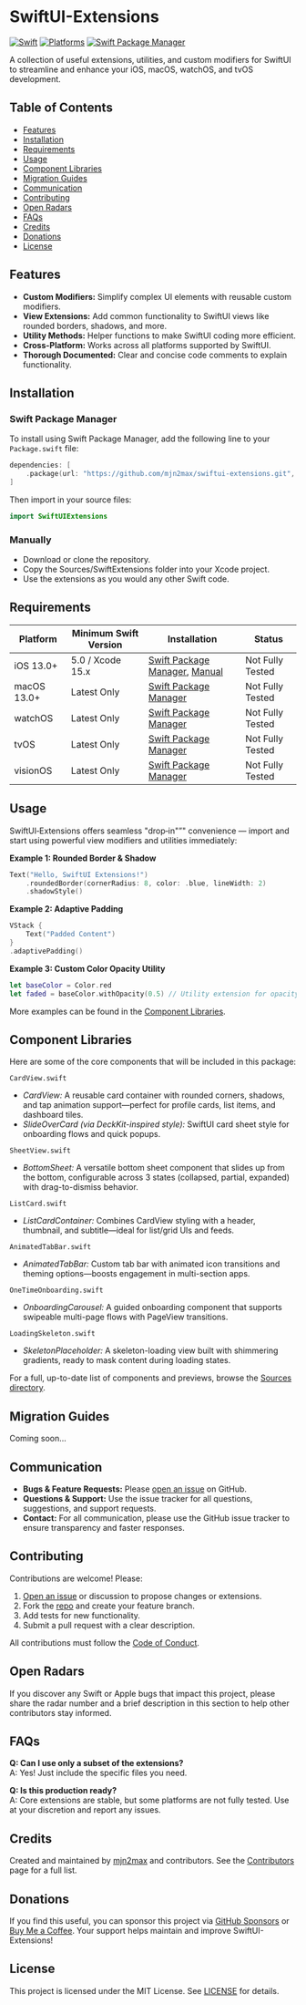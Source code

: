 # SwiftUI-Extensions

[![Swift](https://img.shields.io/badge/Swift-5.x_6.x-orange?style=flat-square)](https://img.shields.io/badge/Swift-5.7_5.8_5.9-Orange?style=flat-square)
[![Platforms](https://img.shields.io/badge/Platforms-iOS_macOS_watchOS_tvOS_visionOS-yellowgreen?style=flat-square)](https://img.shields.io/badge/Platforms-iOS_macOS_watchOS_tvOS_visionOS-Green?style=flat-square)
[![Swift Package Manager](https://img.shields.io/badge/Swift_Package_Manager-compatible-orange?style=flat-square)](https://img.shields.io/badge/Swift_Package_Manager-compatible-orange?style=flat-square)

A collection of useful extensions, utilities, and custom modifiers for SwiftUI to streamline and enhance your iOS, macOS, watchOS, and tvOS development.

## Table of Contents

- [Features](#features)
- [Installation](#installation)
- [Requirements](#requirements)
- [Usage](#usage)
- [Component Libraries](#component-libraries)
- [Migration Guides](#migration-guides)
- [Communication](#communication)
- [Contributing](#contributing)
- [Open Radars](#open-radars)
- [FAQs](#faqs)
- [Credits](#credits)
- [Donations](#donations)
- [License](#license)

## Features

- **Custom Modifiers:** Simplify complex UI elements with reusable custom modifiers.
- **View Extensions:** Add common functionality to SwiftUI views like rounded borders, shadows, and more.
- **Utility Methods:** Helper functions to make SwiftUI coding more efficient.
- **Cross-Platform:** Works across all platforms supported by SwiftUI.
- **Thorough Documented:** Clear and concise code comments to explain functionality.

## Installation

### Swift Package Manager

To install using Swift Package Manager, add the following line to your `Package.swift` file:

```swift
dependencies: [
    .package(url: "https://github.com/mjn2max/swiftui-extensions.git", from: "1.0.0")
]
```

Then import in your source files:

```swift
import SwiftUIExtensions
```

### Manually

- Download or clone the repository.
- Copy the Sources/SwiftExtensions folder into your Xcode project.
- Use the extensions as you would any other Swift code.

## Requirements

| Platform    | Minimum Swift Version | Installation                                                         | Status           |
| ----------- | --------------------- | -------------------------------------------------------------------- | ---------------- |
| iOS 13.0+   | 5.0 / Xcode 15.x      | [Swift Package Manager](#swift-package-manager), [Manual](#manually) | Not Fully Tested |
| macOS 13.0+ | Latest Only           | [Swift Package Manager](#swift-package-manager)                      | Not Fully Tested |
| watchOS     | Latest Only           | [Swift Package Manager](#swift-package-manager)                      | Not Fully Tested |
| tvOS        | Latest Only           | [Swift Package Manager](#swift-package-manager)                      | Not Fully Tested |
| visionOS    | Latest Only           | [Swift Package Manager](#swift-package-manager)                      | Not Fully Tested |

## Usage

SwiftUI‑Extensions offers seamless "drop‑in"”" convenience — import and start using powerful view modifiers and utilities immediately:

**Example 1: Rounded Border & Shadow**

```swift
Text("Hello, SwiftUI Extensions!")
    .roundedBorder(cornerRadius: 8, color: .blue, lineWidth: 2)
    .shadowStyle()
```

**Example 2: Adaptive Padding**

```swift
VStack {
    Text("Padded Content")
}
.adaptivePadding()
```

**Example 3: Custom Color Opacity Utility**

```swift
let baseColor = Color.red
let faded = baseColor.withOpacity(0.5) // Utility extension for opacity adjustments
```

More examples can be found in the [Component Libraries](#component-libraries).

## Component Libraries

Here are some of the core components that will be included in this package:

`CardView.swift`

- _CardView:_ A reusable card container with rounded corners, shadows, and tap animation support—perfect for profile cards, list items, and dashboard tiles.
- _SlideOverCard (via DeckKit-inspired style):_ SwiftUI card sheet style for onboarding flows and quick popups.

`SheetView.swift`

- _BottomSheet:_ A versatile bottom sheet component that slides up from the bottom, configurable across 3 states (collapsed, partial, expanded) with drag-to-dismiss behavior.

`ListCard.swift`

- _ListCardContainer:_ Combines CardView styling with a header, thumbnail, and subtitle—ideal for list/grid UIs and feeds.

`AnimatedTabBar.swift`

- _AnimatedTabBar:_ Custom tab bar with animated icon transitions and theming options—boosts engagement in multi-section apps.

`OneTimeOnboarding.swift`

- _OnboardingCarousel:_ A guided onboarding component that supports swipeable multi-page flows with PageView transitions.

`LoadingSkeleton.swift`

- _SkeletonPlaceholder:_ A skeleton-loading view built with shimmering gradients, ready to mask content during loading states.

For a full, up-to-date list of components and previews, browse the [Sources directory](/Sources/).

## Migration Guides

Coming soon...

## Communication

- **Bugs & Feature Requests:** Please [open an issue](https://github.com/mjn2max/swiftui-extensions/issues) on GitHub.
- **Questions & Support:** Use the issue tracker for all questions, suggestions, and support requests.
- **Contact:** For all communication, please use the GitHub issue tracker to ensure transparency and faster responses.

## Contributing

Contributions are welcome! Please:

1. [Open an issue](https://github.com/mjn2max/swiftui-extensions/issues) or discussion to propose changes or extensions.
2. Fork the [repo](https://github.com/mjn2max/swiftui-extensions) and create your feature branch.
3. Add tests for new functionality.
4. Submit a pull request with a clear description.

All contributions must follow the [Code of Conduct](https://www.swift.org/code-of-conduct/).

## Open Radars

If you discover any Swift or Apple bugs that impact this project, please share the radar number and a brief description in this section to help other contributors stay informed.

## FAQs

**Q: Can I use only a subset of the extensions?**  
A: Yes! Just include the specific files you need.

**Q: Is this production ready?**  
A: Core extensions are stable, but some platforms are not fully tested. Use at your discretion and report any issues.

## Credits

Created and maintained by [mjn2max](https://github.com/mjn2max) and contributors. See the [Contributors](https://github.com/mjn2max/swiftui-extensions/graphs/contributors) page for a full list.

## Donations

If you find this useful, you can sponsor this project via [GitHub Sponsors](https://github.com/sponsors/mjn2max) or [Buy Me a Coffee](https://buymeacoffee.com/mjn2max). Your support helps maintain and improve SwiftUI-Extensions!

## License

This project is licensed under the MIT License. See [LICENSE](/LICENSE) for details.
